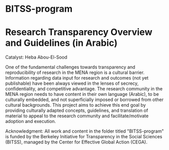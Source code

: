 # BITSS-program
# Research Transparency Overview and Guidelines (in Arabic)
Catalyst: Heba Abou-El-Sood

One of the fundamental challenges towards transparency and reproducibility of research in the MENA region is a cultural barrier. Information regarding data input for research and outcomes (not yet publishable) have been always viewed in the lenses of secrecy, confidentiality, and competitive advantage. The research community in the MENA region needs to have content in their own language (Arabic), to be culturally embedded, and not superficially imposed or borrowed from other cultural backgrounds. This project aims to achieve this end goal by providing culturally adapted concepts, guidelines, and translation of material to appeal to the research community and facilitate/motivate adoption and execution.

Acknowledgment: All work and content in the folder titled "BITSS-program" is funded by the Berkeley Initiative for Transparency in the Social Sciences (BITSS), managed by the Center for Effective Global Action (CEGA).

